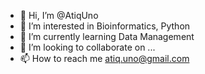 - 👋 Hi, I’m @AtiqUno
- 👀 I’m interested in Bioinformatics, Python
- 🌱 I’m currently learning Data Management
- 💞️ I’m looking to collaborate on ...
- 📫 How to reach me atiq.uno@gmail.com

<!---
AtiqUno/AtiqUno is a ✨ special ✨ repository because its `README.md` (this file) appears on your GitHub profile.
You can click the Preview link to take a look at your changes.
--->
